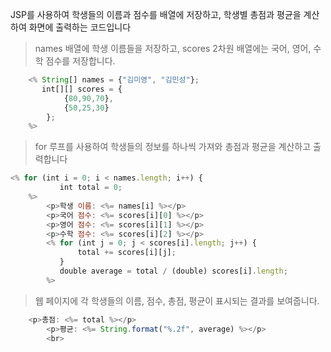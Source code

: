  JSP를 사용하여 학생들의 이름과 점수를 배열에 저장하고, 학생별 총점과 평균을 계산하여 화면에 출력하는 코드입니다

 > names 배열에 학생 이름들을 저장하고, scores 2차원 배열에는 국어, 영어, 수학 점수를 저장합니다.

```javascript
    <% String[] names = {"김미영", "김민성"};
       int[][] scores = {
            {80,90,70},  
            {50,25,30} 	
        };
    %>
```

> for 루프를 사용하여 학생들의 정보를 하나씩 가져와 총점과 평균을 계산하고 출력합니다

```javascript
<% for (int i = 0; i < names.length; i++) {
           int total = 0;
    %>
        <p>학생 이름: <%= names[i] %></p>
        <p>국어 점수: <%= scores[i][0] %></p>
        <p>영어 점수: <%= scores[i][1] %></p>
        <p>수학 점수: <%= scores[i][2] %></p>
        <% for (int j = 0; j < scores[i].length; j++) {
               total += scores[i][j];	
           }
           double average = total / (double) scores[i].length;
        %>
```

> 웹 페이지에 각 학생들의 이름, 점수, 총점, 평균이 표시되는 결과를 보여줍니다.


```javascript
    <p>총점: <%= total %></p>
        <p>평균: <%= String.format("%.2f", average) %></p>
        <br>
```
